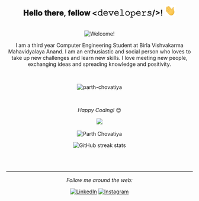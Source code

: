 <div align="center">
<h2> 𝐇𝐞𝐥𝐥𝐨 𝐭𝐡𝐞𝐫𝐞, 𝐟𝐞𝐥𝐥𝐨𝐰 <𝚍𝚎𝚟𝚎𝚕𝚘𝚙𝚎𝚛𝚜/>! <img src="https://github.com/ABSphreak/ABSphreak/blob/master/gifs/Hi.gif" width="30px"></h2>
</div>
<br />
<div align="center" width="50">

<img src="https://github.com/its-very-easy/ABSphreak/blob/master/gifs/parth-chovatiya.gif" alt="Welcome!" width="600"/>
  <br />
  <p>I am a third year Computer Engineering Student at Birla Vishvakarma Mahavidyalaya Anand. I am an enthusiastic and social person who loves to take up new challenges and learn new skills. I love meeting new people, exchanging ideas and spreading knowledge and positivity.</p>
  <br />
  <p><img src="https://komarev.com/ghpvc/?username=parth-chovatiya&label=Profile%20views&color=0e75b6&style=plastic" alt="parth-chovatiya" /></p>
</div>

<br />

<div align="center">

<i>Happy Coding!</i> 😊

</div>

<div align="center">

  <p><img src="https://github-readme-stats.vercel.app/api?username=parth-chovatiya&show_icons=true&theme=tokyonight&count_private=true&locale=en" /></p>

  
  <p><img src="https://github-readme-stats.vercel.app/api/top-langs?username=parth-chovatiya&hide=Jupyter Notebook&show_icons=true&langs_count=8&theme=tokyonight&locale=en&layout=compact&exclude_repo=Covid-19-Bad-Vacancy-info" alt="Parth Chovatiya" /></p>


![GitHub streak stats](https://github-readme-streak-stats.herokuapp.com/?user=parth-chovatiya&theme=dark)

</br>
</br>

---

<i>Follow me around the web:</i><br>

<a href="https://www.linkedin.com/in/parth-chovatiya" target="_blank"><img src="https://img.shields.io/badge/LinkedIn-%230077B5.svg?&style=flat-square&logo=linkedin&logoColor=white" alt="LinkedIn"></a>
<a href="https://www.instagram.com/_parth_chovatiya" target="_blank"><img src="https://img.shields.io/badge/Instagram-%23E4405F.svg?&style=flat-square&logo=instagram&logoColor=white" alt="Instagram"></a>

</div>
